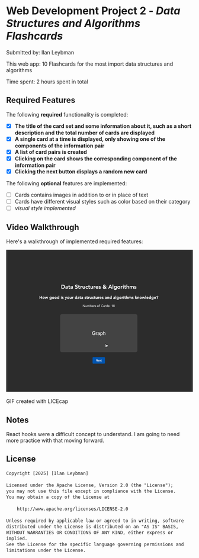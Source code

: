 # Web Development Project 2 - *Data Structures and Algorithms Flashcards*

Submitted by: Ilan Leybman

This web app: 10 Flashcards for the most import data structures and algorithms

Time spent: 2 hours spent in total

## Required Features

The following **required** functionality is completed:

- [X] **The title of the card set and some information about it, such as a short description and the total number of cards are displayed**
- [X] **A single card at a time is displayed, only showing one of the components of the information pair**
- [X] **A list of card pairs is created**
- [X] **Clicking on the card shows the corresponding component of the information pair**
- [X] **Clicking the next button displays a random new card**

The following **optional** features are implemented:

- [ ] Cards contains images in addition to or in place of text
- [ ] Cards have different visual styles such as color based on their category
- [ ] *visual style implemented*

## Video Walkthrough

Here's a walkthrough of implemented required features:

![Video Walkthrough](./public/flashcards.gif "Video Walkthrough")

GIF created with LICEcap

## Notes

React hooks were a difficult concept to understand. I am going to need more practice with that moving forward.

## License

    Copyright [2025] [Ilan Leybman]

    Licensed under the Apache License, Version 2.0 (the "License");
    you may not use this file except in compliance with the License.
    You may obtain a copy of the License at

        http://www.apache.org/licenses/LICENSE-2.0

    Unless required by applicable law or agreed to in writing, software
    distributed under the License is distributed on an "AS IS" BASIS,
    WITHOUT WARRANTIES OR CONDITIONS OF ANY KIND, either express or implied.
    See the License for the specific language governing permissions and
    limitations under the License.
